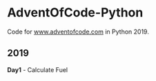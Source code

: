# AdventOfCode-Python

Code for www.adventofcode.com in Python 2019.

## 2019

**Day1** - Calculate Fuel
